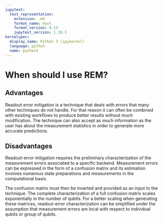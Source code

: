 ```yaml
---
jupytext:
  text_representation:
    extension: .md
    format_name: myst
    format_version: 0.13
    jupytext_version: 1.10.3
kernelspec:
  display_name: Python 3 (ipykernel)
  language: python
  name: python3
---
```


# When should I use REM?

## Advantages

Readout error mitigation is a technique that deals with errors that many other
techniques do not handle. For that reason it can often be combined with
existing workflows to produce better results without much modification. The
technique can also accept as much information as the user has about the
measurement statistics in order to generate more accurate predictions.

## Disadvantages

Readout-error mitigation requires the preliminary characterization of the
measurement errors associated to a specific backend. Measurement errors can
be expressed in the form of a confusion matrix and its estimation involves
numerous state preparations and measurements in the computational basis.

The confusion matrix must then be inverted and provided as an input to the
technique. The complete characterization of a full confusion matrix scales
exponentially in the number of qubits. For a better scaling when generating
these matrices, readout-error characterization can be simplified under the
assumption that measurement errors are local with respect to individual qubits
or group of qubits.
